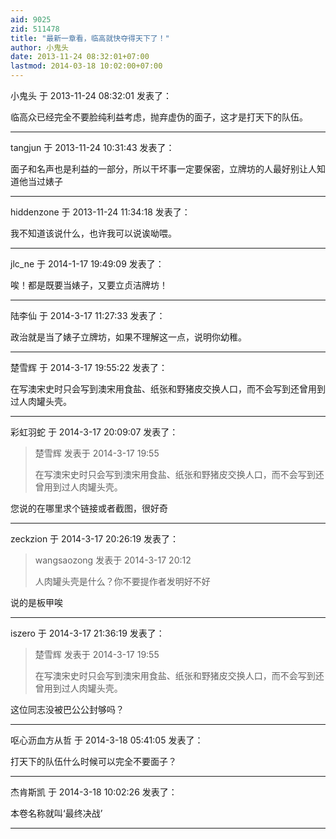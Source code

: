 ```yaml
---
aid: 9025
zid: 511478
title: "最新一章看，临高就快夺得天下了！"
author: 小鬼头
date: 2013-11-24 08:32:01+07:00
lastmod: 2014-03-18 10:02:00+07:00
---
```


小鬼头 于 2013-11-24 08:32:01 发表了：

临高众已经完全不要脸纯利益考虑，抛弃虚伪的面子，这才是打天下的队伍。

---

tangjun 于 2013-11-24 10:31:43 发表了：

面子和名声也是利益的一部分，所以干坏事一定要保密，立牌坊的人最好别让人知道他当过婊子

---

hiddenzone 于 2013-11-24 11:34:18 发表了：

我不知道该说什么，也许我可以说诶呦喂。

---

jlc_ne 于 2014-1-17 19:49:09 发表了：

唉！都是既要当婊子，又要立贞洁牌坊！

---

陆李仙 于 2014-3-17 11:27:33 发表了：

政治就是当了婊子立牌坊，如果不理解这一点，说明你幼稚。

---

楚雪辉 于 2014-3-17 19:55:22 发表了：

在写澳宋史时只会写到澳宋用食盐、纸张和野猪皮交换人口，而不会写到还曾用到过人肉罐头壳。

---

彩虹羽蛇 于 2014-3-17 20:09:07 发表了：

> 楚雪辉 发表于 2014-3-17 19:55
>
> 在写澳宋史时只会写到澳宋用食盐、纸张和野猪皮交换人口，而不会写到还曾用到过人肉罐头壳。

您说的在哪里求个链接或者截图，很好奇

---

zeckzion 于 2014-3-17 20:26:19 发表了：

> wangsaozong 发表于 2014-3-17 20:12
>
> 人肉罐头壳是什么？你不要提作者发明好不好

说的是板甲唉

---

iszero 于 2014-3-17 21:36:19 发表了：

> 楚雪辉 发表于 2014-3-17 19:55
>
> 在写澳宋史时只会写到澳宋用食盐、纸张和野猪皮交换人口，而不会写到还曾用到过人肉罐头壳。

这位同志没被巴公公封够吗？

---

呕心沥血方从哲 于 2014-3-18 05:41:05 发表了：

打天下的队伍什么时候可以完全不要面子？

---

杰肯斯凯 于 2014-3-18 10:02:26 发表了：

本卷名称就叫‘最终决战’

---
